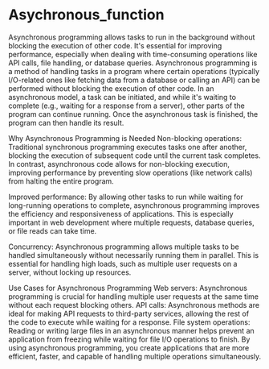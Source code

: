 # Asychronous_function
Asynchronous programming allows tasks to run in the background without blocking the execution of other code. It's essential for improving performance, especially when dealing with time-consuming operations like API calls, file handling, or database queries.
Asynchronous programming is a method of handling tasks in a program where certain operations (typically I/O-related ones like fetching data from a database or calling an API) can be performed without blocking the execution of other code. In an asynchronous model, a task can be initiated, and while it's waiting to complete (e.g., waiting for a response from a server), other parts of the program can continue running. Once the asynchronous task is finished, the program can then handle its result.

Why Asynchronous Programming is Needed
Non-blocking operations: Traditional synchronous programming executes tasks one after another, blocking the execution of subsequent code until the current task completes. In contrast, asynchronous code allows for non-blocking execution, improving performance by preventing slow operations (like network calls) from halting the entire program.

Improved performance: By allowing other tasks to run while waiting for long-running operations to complete, asynchronous programming improves the efficiency and responsiveness of applications. This is especially important in web development where multiple requests, database queries, or file reads can take time.

Concurrency: Asynchronous programming allows multiple tasks to be handled simultaneously without necessarily running them in parallel. This is essential for handling high loads, such as multiple user requests on a server, without locking up resources.

Use Cases for Asynchronous Programming
Web servers: Asynchronous programming is crucial for handling multiple user requests at the same time without each request blocking others.
API calls: Asynchronous methods are ideal for making API requests to third-party services, allowing the rest of the code to execute while waiting for a response.
File system operations: Reading or writing large files in an asynchronous manner helps prevent an application from freezing while waiting for file I/O operations to finish.
By using asynchronous programming, you create applications that are more efficient, faster, and capable of handling multiple operations simultaneously.
